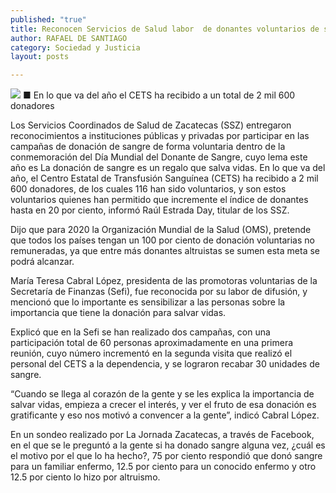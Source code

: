```yaml
---
published: "true"
title: Reconocen Servicios de Salud labor  de donantes voluntarios de sangre
author: RAFAEL DE SANTIAGO
category: Sociedad y Justicia
layout: posts

---
```


![](http://i.imgur.com/cMAmnJ4m.jpg)
■ En lo que va del año el CETS ha recibido a un total de 2 mil 600 donadores

Los Servicios Coordinados de Salud de Zacatecas (SSZ) entregaron reconocimientos a instituciones públicas y privadas por participar en las campañas de donación de sangre de forma voluntaria dentro de la conmemoración del Día Mundial del Donante de Sangre, cuyo lema este año es La donación de sangre es un regalo que salva vidas.
En lo que va del año, el Centro Estatal de Transfusión Sanguínea (CETS) ha recibido a 2 mil 600 donadores, de los cuales 116 han sido voluntarios, y son estos voluntarios quienes han permitido que incremente el índice de donantes hasta en 20 por ciento, informó Raúl Estrada Day, titular de los SSZ.

Dijo que para 2020 la Organización Mundial de la Salud (OMS), pretende que todos los países tengan un 100 por ciento de donación voluntarias no remuneradas, ya que entre más donantes altruistas se sumen esta meta se podrá alcanzar.

María Teresa Cabral López, presidenta de las promotoras voluntarias de la Secretaría de Finanzas (Sefi), fue reconocida por su labor de difusión, y mencionó que lo importante es sensibilizar a las personas sobre la importancia que tiene la donación para salvar vidas.

Explicó que en la Sefi se han realizado dos campañas, con una participación total de 60 personas aproximadamente en una primera reunión, cuyo número incrementó en la segunda visita que realizó el personal del CETS a la dependencia, y se lograron recabar 30 unidades de sangre.

“Cuando se llega al corazón de la gente y se les explica la importancia de salvar vidas, empieza a crecer el interés, y ver el fruto de esa donación es gratificante y eso nos motivó a convencer a la gente”, indicó Cabral López.

En un sondeo realizado por La Jornada Zacatecas, a través de Facebook, en el que se le preguntó a la gente si ha donado sangre alguna vez, ¿cuál es el motivo por el que lo ha hecho?, 75 por ciento respondió que donó sangre para un familiar enfermo, 12.5 por ciento para un conocido enfermo y otro 12.5 por ciento lo hizo por altruismo.
